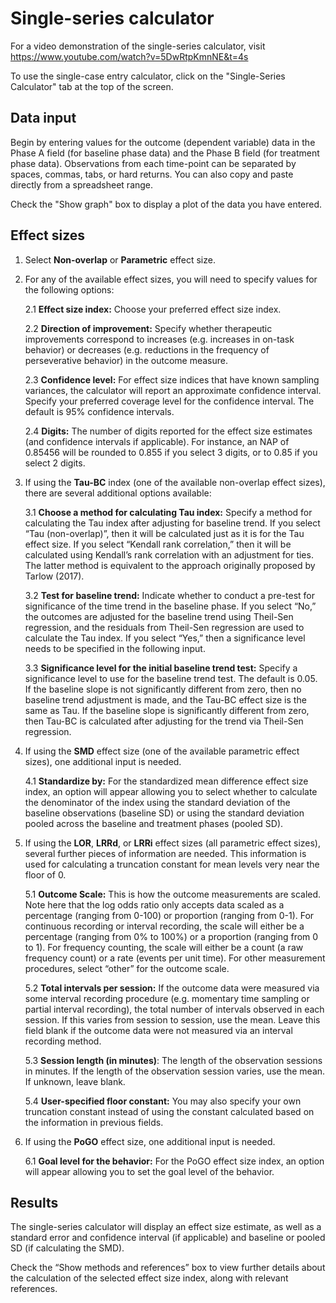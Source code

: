 # Single-series calculator

For a video demonstration of the single-series calculator, visit <https://www.youtube.com/watch?v=5DwRtpKmnNE&t=4s>

To use the single-case entry calculator, click on the "Single-Series Calculator" tab at the top of the screen.

## Data input

Begin by entering values for the outcome (dependent variable) data in the Phase A field (for baseline phase data) and the Phase B field (for treatment phase data). Observations from each time-point can be separated by spaces, commas, tabs, or hard returns. You can also copy and paste directly from a spreadsheet range. 

Check the "Show graph" box to display a plot of the data you have entered.

## Effect sizes

1. Select __Non-overlap__ or __Parametric__ effect size.

2. For any of the available effect sizes, you will need to specify values for the following options:
    
    2.1 __Effect size index:__ Choose your preferred effect size index.
    
    2.2 __Direction of improvement:__ Specify whether therapeutic improvements correspond to increases (e.g. increases in on-task behavior) or decreases (e.g. reductions in the frequency of perseverative behavior) in the outcome measure.
    
    2.3 __Confidence level:__ For effect size indices that have known sampling variances, the calculator will report an approximate confidence interval. Specify your preferred coverage level for the confidence interval. The default is 95% confidence intervals.
    
    2.4 __Digits:__ The number of digits reported for the effect size estimates (and confidence intervals if applicable). For instance, an NAP of 0.85456 will be rounded to 0.855 if you select 3 digits, or to 0.85 if you select 2 digits. 
    
3. If using the __Tau-BC__ index (one of the available non-overlap effect sizes), there are several additional options available:
    
    3.1 __Choose a method for calculating Tau index:__ Specify a method for calculating the Tau index after adjusting for baseline trend. If you select “Tau (non-overlap)”, then it will be calculated just as it is for the Tau effect size. If you select “Kendall rank correlation,” then it will be calculated using Kendall’s rank correlation with an adjustment for ties. The latter method is equivalent to the approach originally proposed by Tarlow (2017). 
    
    3.2 __Test for baseline trend:__ Indicate whether to conduct a pre-test for significance of the time trend in the baseline phase. If you select “No,” the outcomes are adjusted for the baseline trend using Theil-Sen regression, and the residuals from Theil-Sen regression are used to calculate the Tau index. If you select “Yes,” then a significance level needs to be specified in the following input. 
    
    3.3 __Significance level for the initial baseline trend test:__ Specify a significance level to use for the baseline trend test. The default is 0.05. If the baseline slope is not significantly different from zero, then no baseline trend adjustment is made, and the Tau-BC effect size is the same as Tau. If the baseline slope is significantly different from zero, then Tau-BC is calculated after adjusting for the trend via Theil-Sen regression.
  
4. If using the __SMD__ effect size (one of the available parametric effect sizes), one additional input is needed.
    
    4.1 __Standardize by:__ For the standardized mean difference effect size index, an option will appear allowing you to select whether to calculate the denominator of the index using the standard deviation of the baseline observations (baseline SD) or using the standard deviation pooled across the baseline and treatment phases (pooled SD). 
  
5. If using the __LOR__, __LRRd__, or __LRRi__ effect sizes (all parametric effect sizes), several further pieces of information are needed. This information is used for calculating a truncation constant for mean levels very near the floor of 0. 
    
    5.1 __Outcome Scale:__ This is how the outcome measurements are scaled. Note here that the log odds ratio only accepts data scaled as a percentage (ranging from 0-100) or proportion (ranging from 0-1). For continuous recording or interval recording, the scale will either be a percentage (ranging from 0% to 100%) or a proportion (ranging from 0 to 1). For frequency counting, the scale will either be a count (a raw frequency count) or a rate (events per unit time). For other measurement procedures, select “other” for the outcome scale. 
      
    5.2 __Total intervals per session:__ If the outcome data were measured via some interval recording procedure (e.g. momentary time sampling or partial interval recording), the total number of intervals observed in each session. If this varies from session to session, use the mean. Leave this field blank if the outcome data were not measured via an interval recording method. 
        
    5.3 __Session length (in minutes)__: The length of the observation sessions in minutes. If the length of the observation session varies, use the mean. If unknown, leave blank. 
    
    5.4 __User-specified floor constant:__ You may also specify your own truncation constant instead of using the constant calculated based on the information in previous fields.

6. If using the __PoGO__ effect size, one additional input is needed.
    
    6.1 __Goal level for the behavior:__ For the PoGO effect size index, an option will appear allowing you to set the goal level of the behavior. 
  
## Results

The single-series calculator will display an effect size estimate, as well as a standard error and confidence interval (if applicable) and baseline or pooled SD (if calculating the SMD). 

Check the “Show methods and references” box to view further details about the calculation of the selected effect size index, along with relevant references.

